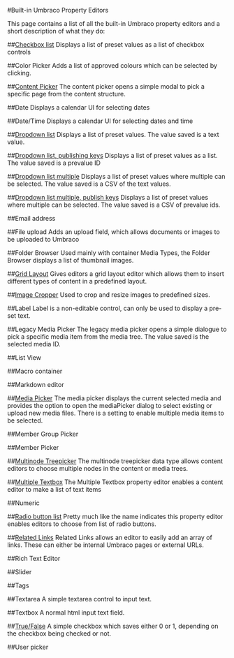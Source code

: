 #Built-in Umbraco Property Editors

This page contains a list of all the built-in Umbraco property editors and a short description of what they do:

##[Checkbox list](CheckBox-List.md)
Displays a list of preset values as a list of checkbox controls

##Color Picker
Adds a list of approved colours which can be selected by clicking.

##[Content Picker](Content-Picker.md)
The content picker opens a simple modal to pick a specific page from the content structure. 

##Date
Displays a calendar UI for selecting dates

##Date/Time
Displays a calendar UI for selecting dates and time

##[Dropdown list](DropDown-List.md)
Displays a list of preset values. The value saved is a text value.

##[Dropdown list, publishing keys](DropDown-List-Publishing-Keys.md)
Displays a list of preset values as a list. The value saved is a prevalue ID

##[Dropdown list multiple](DropDown-List-Multiple.md)
Displays a list of preset values where multiple can be selected. The value saved is a CSV of the text values.

##[Dropdown list multiple, publish keys](DropDown-List-Multiple-Publish-Keys.md)
Displays a list of preset values where multiple can be selected. The value saved is a CSV of prevalue ids.

##Email address

##File upload
Adds an upload field, which allows documents or images to be uploaded to Umbraco

##Folder Browser
Used mainly with container Media Types, the Folder Browser displays a list of thumbnail images.

##[Grid Layout](Grid-Layout.md)
Gives editors a grid layout editor which allows them to insert different types of content in a predefined layout.

##[Image Cropper](Image-Cropper.md)
Used to crop and resize images to predefined sizes. 

##Label
Label is a non-editable control, can only be used to display a pre-set text.

##Legacy Media Picker
The legacy media picker opens a simple dialogue to pick a specific media item from the media tree. The value saved is the selected media ID.

##List View

##Macro container

##Markdown editor

##[Media Picker](Media-Picker.md)
The media picker displays the current selected media and provides the option to open the mediaPicker dialog to select existing or upload new media files. There is a setting to enable multiple media items to be selected.

##Member Group Picker

##Member Picker

##[Multinode Treepicker](Multinode-Treepicker.md)
The multinode treepicker data type allows content editors to choose multiple nodes in the content or media trees.

##[Multiple Textbox](Multiple-Textbox.md)
The Multiple Textbox property editor enables a content editor to make a list of text items

##Numeric

##[Radio button list](RadioButton-List.md)
Pretty much like the name indicates this property editor enables editors to choose from list of radio buttons.

##[Related Links](Related-Links.md)
Related Links allows an editor to easily add an array of links. These can either be internal Umbraco pages or external URLs.

##Rich Text Editor

##Slider

##Tags

##Textarea
A simple textarea control to input text.

##Textbox
A normal html input text field.

##[True/False](True-False.md)
A simple checkbox which saves either 0 or 1, depending on the checkbox being checked or not.

##User picker
